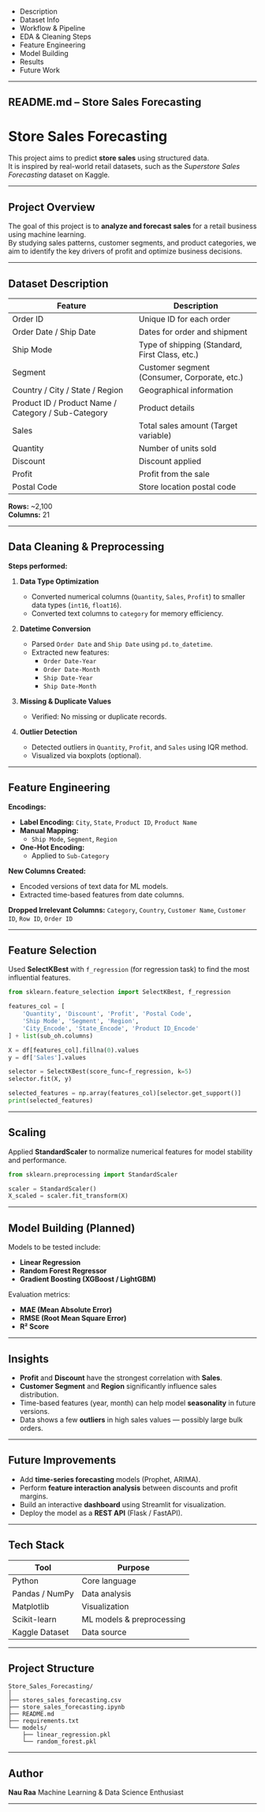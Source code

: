 
* Description
* Dataset Info
* Workflow & Pipeline
* EDA & Cleaning Steps
* Feature Engineering
* Model Building
* Results
* Future Work

---

##  **README.md – Store Sales Forecasting**


#  Store Sales Forecasting

This project aims to predict **store sales** using structured data.  
It is inspired by real-world retail datasets, such as the *Superstore Sales Forecasting* dataset on Kaggle.

---

##  Project Overview

The goal of this project is to **analyze and forecast sales** for a retail business using machine learning.  
By studying sales patterns, customer segments, and product categories, we aim to identify the key drivers of profit and optimize business decisions.

---

##  Dataset Description

| Feature | Description |
|----------|-------------|
| Order ID | Unique ID for each order |
| Order Date / Ship Date | Dates for order and shipment |
| Ship Mode | Type of shipping (Standard, First Class, etc.) |
| Segment | Customer segment (Consumer, Corporate, etc.) |
| Country / City / State / Region | Geographical information |
| Product ID / Product Name / Category / Sub-Category | Product details |
| Sales | Total sales amount (Target variable) |
| Quantity | Number of units sold |
| Discount | Discount applied |
| Profit | Profit from the sale |
| Postal Code | Store location postal code |

 **Rows:** ~2,100  
 **Columns:** 21  

---

##  Data Cleaning & Preprocessing

**Steps performed:**

1. **Data Type Optimization**
   - Converted numerical columns (`Quantity`, `Sales`, `Profit`) to smaller data types (`int16`, `float16`).
   - Converted text columns to `category` for memory efficiency.

2. **Datetime Conversion**
   - Parsed `Order Date` and `Ship Date` using `pd.to_datetime`.
   - Extracted new features:
     - `Order Date-Year`
     - `Order Date-Month`
     - `Ship Date-Year`
     - `Ship Date-Month`

3. **Missing & Duplicate Values**
   - Verified:  No missing or duplicate records.

4. **Outlier Detection**
   - Detected outliers in `Quantity`, `Profit`, and `Sales` using IQR method.
   - Visualized via boxplots (optional).

---

##  Feature Engineering

**Encodings:**
- **Label Encoding:** `City`, `State`, `Product ID`, `Product Name`
- **Manual Mapping:**  
  - `Ship Mode`, `Segment`, `Region`
- **One-Hot Encoding:**  
  - Applied to `Sub-Category`

**New Columns Created:**
- Encoded versions of text data for ML models.
- Extracted time-based features from date columns.

**Dropped Irrelevant Columns:**
`Category`, `Country`, `Customer Name`, `Customer ID`, `Row ID`, `Order ID`

---

##  Feature Selection

Used **SelectKBest** with `f_regression` (for regression task) to find the most influential features.

```python
from sklearn.feature_selection import SelectKBest, f_regression

features_col = [
    'Quantity', 'Discount', 'Profit', 'Postal Code',
    'Ship Mode', 'Segment', 'Region',
    'City_Encode', 'State_Encode', 'Product ID_Encode'
] + list(sub_oh.columns)

X = df[features_col].fillna(0).values
y = df['Sales'].values

selector = SelectKBest(score_func=f_regression, k=5)
selector.fit(X, y)

selected_features = np.array(features_col)[selector.get_support()]
print(selected_features)
````

---

##  Scaling

Applied **StandardScaler** to normalize numerical features for model stability and performance.

```python
from sklearn.preprocessing import StandardScaler

scaler = StandardScaler()
X_scaled = scaler.fit_transform(X)
```

---

##  Model Building (Planned)

Models to be tested include:

* **Linear Regression**
* **Random Forest Regressor**
* **Gradient Boosting (XGBoost / LightGBM)**

Evaluation metrics:

* **MAE (Mean Absolute Error)**
* **RMSE (Root Mean Square Error)**
* **R² Score**

---

##  Insights

* **Profit** and **Discount** have the strongest correlation with **Sales**.
* **Customer Segment** and **Region** significantly influence sales distribution.
* Time-based features (year, month) can help model **seasonality** in future versions.
* Data shows a few **outliers** in high sales values — possibly large bulk orders.

---

##  Future Improvements

* Add **time-series forecasting** models (Prophet, ARIMA).
* Perform **feature interaction analysis** between discounts and profit margins.
* Build an interactive **dashboard** using Streamlit for visualization.
* Deploy the model as a **REST API** (Flask / FastAPI).

---

##  Tech Stack

| Tool           | Purpose                   |
| -------------- | ------------------------- |
| Python         | Core language             |
| Pandas / NumPy | Data analysis             |
| Matplotlib     | Visualization             |
| Scikit-learn   | ML models & preprocessing |
| Kaggle Dataset | Data source               |

---

##  Project Structure

```
Store_Sales_Forecasting/
│
├── stores_sales_forecasting.csv
├── store_sales_forecasting.ipynb
├── README.md
├── requirements.txt
└── models/
    ├── linear_regression.pkl
    └── random_forest.pkl
```

---

##  Author

**Nau Raa**
Machine Learning & Data Science Enthusiast

---

